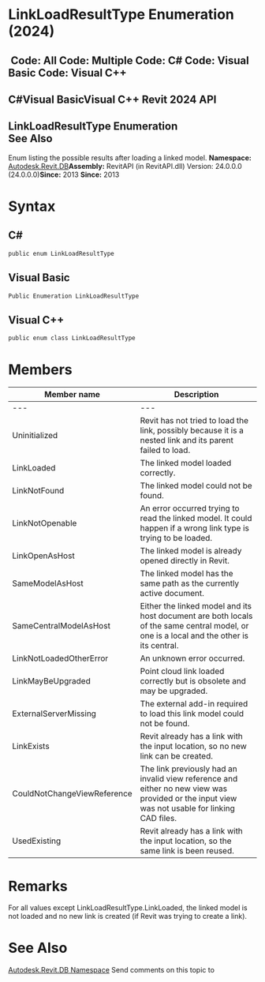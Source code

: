 # LinkLoadResultType Enumeration (2024)

﻿
 Code: All Code: Multiple Code: C# Code: Visual Basic Code: Visual C++   
---  
C#Visual BasicVisual C++
Revit 2024 API  
---  
LinkLoadResultType Enumeration  
See Also  
---  
Enum listing the possible results after loading a linked model. 
**Namespace:** [Autodesk.Revit.DB](87546ba7-461b-c646-cbb1-2cb8f5bff8b2.md "Autodesk.Revit.DB Namespace")**Assembly:** RevitAPI (in RevitAPI.dll) Version: 24.0.0.0 (24.0.0.0)**Since:** 2013 **Since:** 2013 
# Syntax
C#  
---  
```text
public enum LinkLoadResultType
```
  
Visual Basic  
---  
```text
Public Enumeration LinkLoadResultType
```
  
Visual C++  
---  
```text
public enum class LinkLoadResultType
```
  
# Members
| Member name | Description |
| --- | --- |
| --- | --- |
| Uninitialized | Revit has not tried to load the link, possibly because it is a nested link and its parent failed to load. |
| LinkLoaded | The linked model loaded correctly. |
| LinkNotFound | The linked model could not be found. |
| LinkNotOpenable | An error occurred trying to read the linked model. It could happen if a wrong link type is trying to be loaded. |
| LinkOpenAsHost | The linked model is already opened directly in Revit. |
| SameModelAsHost | The linked model has the same path as the currently active document. |
| SameCentralModelAsHost | Either the linked model and its host document are both locals of the same central model, or one is a local and the other is its central. |
| LinkNotLoadedOtherError | An unknown error occurred. |
| LinkMayBeUpgraded | Point cloud link loaded correctly but is obsolete and may be upgraded. |
| ExternalServerMissing | The external add-in required to load this link model could not be found. |
| LinkExists | Revit already has a link with the input location, so no new link can be created. |
| CouldNotChangeViewReference | The link previously had an invalid view reference and either no new view was provided or the input view was not usable for linking CAD files. |
| UsedExisting | Revit already has a link with the input location, so the same link is been reused. |

# Remarks
For all values except LinkLoadResultType.LinkLoaded, the linked model is not loaded and no new link is created (if Revit was trying to create a link). 
# See Also
[Autodesk.Revit.DB Namespace](87546ba7-461b-c646-cbb1-2cb8f5bff8b2.md "Autodesk.Revit.DB Namespace")
Send comments on this topic to 
